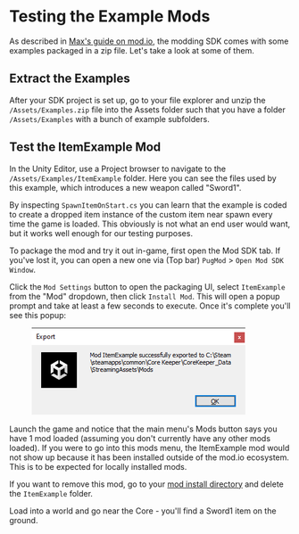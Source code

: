 # Testing the Example Mods

As described in [Max's guide on mod.io](https://mod.io/g/corekeeper/r/core-keeper-mod-sdk-introduction#heading-8), the modding SDK comes with some examples packaged in a zip file. Let's take a look at some of them.

## Extract the Examples

After your SDK project is set up, go to your file explorer and unzip the `/Assets/Examples.zip` file into the Assets folder such that you have a folder `/Assets/Examples` with a bunch of example subfolders.&#x20;

## Test the ItemExample Mod

In the Unity Editor, use a Project browser to navigate to the `/Assets/Examples/ItemExample` folder. Here you can see the files used by this example, which introduces a new weapon called "Sword1".

By inspecting `SpawnItemOnStart.cs` you can learn that the example is coded to create a dropped item instance of the custom item near spawn every time the game is loaded. This obviously is not what an end user would want, but it works well enough for our testing purposes.

To package the mod and try it out in-game, first open the Mod SDK tab. If you've lost it, you can open a new one via (Top bar) `PugMod` > `Open Mod SDK Window`.

Click the `Mod Settings` button to open the packaging UI, select `ItemExample` from the "Mod" dropdown, then click `Install Mod`. This will open a popup prompt and take at least a few seconds to execute. Once it's complete you'll see this popup:

<figure><img src="../../.gitbook/assets/image (6).png" alt=""><figcaption></figcaption></figure>

Launch the game and notice that the main menu's Mods button says you have 1 mod loaded (assuming you don't currently have any other mods loaded). If you were to go into this mods menu, the ItemExample mod would not show up because it has been installed outside of the mod.io ecosystem. This is to be expected for locally installed mods.

If you want to remove this mod, go to your [mod install directory](../../concepts/important-folder-paths.md#mod-files) and delete the `ItemExample` folder.

Load into a world and go near the Core - you'll find a Sword1 item on the ground.

